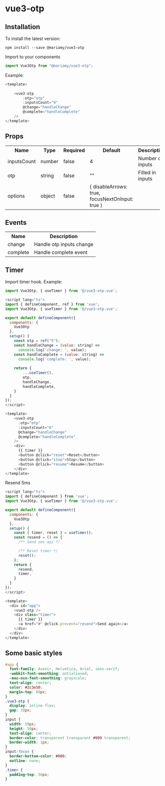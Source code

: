 # vue3-otp

## Installation
To install the latest version:
```
npm install --save @mariamy/vue3-otp
```

Import to your components
```javascript
import Vue3Otp from "@mariamy/vue3-otp";
```

Example:
```javascript
<template>
    
    <vue3-otp
        :otp="otp"
        :inputsCount="9"
        @change="handleChange"
        @complete="handleComplete"
    />
</template>
```

## Props
<table>
  <tr>
    <th>Name<br></th>
    <th>Type</th>
    <th>Required</th>
    <th>Default</th>
    <th>Description</th>
  </tr>
  <tr>
    <td>inputsCount</td>
    <td>number</td>
    <td>false</td>
    <td>4</td>
    <td>Number of inputs</td>
  </tr>
  <tr>
    <td>otp</td>
    <td>string</td>
    <td>false</td>
    <td>""</td>
    <td>Filled in inputs</td>
  </tr>
  <tr>
    <td>options</td>
    <td>object</td>
    <td>false</td>
    <td>{ disableArrows: true, focusNextOnInput: true }</td>
    <td></td>
  </tr>
</table>

## Events
<table>
  <tr>
    <th>Name<br></th>
    <th>Description</th>
  </tr>
  <tr>
     <td>change</td>
     <td>Handle otp inputs change</td>
    </tr>
  <tr>
    <td>complete</td>
    <td>Handle complete event</td>
  </tr>
</table>

## Timer
Import timer hook.
Example:

```javascript
import Vue3Otp, { useTimer } from '@/vue3-otp.vue';

<script lang="ts">
import { defineComponent, ref } from 'vue';
import Vue3Otp, { useTimer } from '@/vue3-otp.vue';

export default defineComponent({
  components: {
    Vue3Otp
  },
  setup() {
    const otp = ref("5");
    const handleChange = (value: string) =>
      console.log('change: ', value);
    const handleComplete = (value: string) =>
      console.log('complete: ', value);
      
    return {
        ...useTimer(),
        otp,
        handleChange,
        handleComplete,
    }
  }
});
</script>

<template>
    <vue3-otp
      :otp="otp"
      :inputsCount="6"
      @change="handleChange"
      @complete="handleComplete"
    />
    <div>
      {{ timer }}
      <button @click="reset">Reset</button>
      <button @click="stop">Stop</button>
      <button @click="resume">Resume</button>
    </div>
</template>
```

Resend Sms
```javascript
<script lang="ts">
import { defineComponent } from 'vue';
import Vue3Otp, { useTimer } from '@/vue3-otp.vue';

export default defineComponent({
  components: {
    Vue3Otp
  },
  setup() {
    const { timer, reset } = useTimer();
    const resend = () => {
      /** Send sms api */

      /** Reset timer */
      reset();
    };
    return {
      resend,
      timer,
    }
  }
});
</script>

<template>
  <div id="app">
    <vue3-otp />
    <div class="timer">
      {{ timer }}
      <a href="#" @click.prevent="resend">Send again</a>
    </div>
  </div>
</template>
```

## Some basic styles
```css
#app {
  font-family: Avenir, Helvetica, Arial, sans-serif;
  -webkit-font-smoothing: antialiased;
  -moz-osx-font-smoothing: grayscale;
  text-align: center;
  color: #2c3e50;
  margin-top: 60px;
}
.vue3-otp {
  display: inline-flex;
  gap: 10px;
}
input {
  width: 50px;
  height: 50px;
  text-align: center;
  border-color: transparent transparent #999 transparent;
  border-width: 1px;
}
input:focus {
  border-bottom-color: #000;
  outline: none;
}
.timer {
  padding-top: 50px;
}
```

